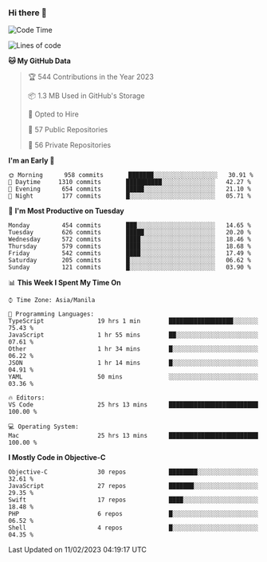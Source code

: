 ### Hi there 👋

<!--START_SECTION:waka-->
![Code Time](http://img.shields.io/badge/Code%20Time-3%2C626%20hrs%2024%20mins-blue)

![Lines of code](https://img.shields.io/badge/From%20Hello%20World%20I%27ve%20Written-2%20Million%20lines%20of%20code-blue)

**🐱 My GitHub Data** 

> 🏆 544 Contributions in the Year 2023
 > 
> 📦 1.3 MB Used in GitHub's Storage 
 > 
> 💼 Opted to Hire
 > 
> 📜 57 Public Repositories 
 > 
> 🔑 56 Private Repositories  
 > 
**I'm an Early 🐤** 

```text
🌞 Morning      958 commits       ███████░░░░░░░░░░░░░░░░░░   30.91 % 
🌆 Daytime     1310 commits       ██████████░░░░░░░░░░░░░░░   42.27 % 
🌃 Evening      654 commits       █████░░░░░░░░░░░░░░░░░░░░   21.10 % 
🌙 Night        177 commits       █░░░░░░░░░░░░░░░░░░░░░░░░   05.71 % 

```
📅 **I'm Most Productive on Tuesday** 

```text
Monday         454 commits       ███░░░░░░░░░░░░░░░░░░░░░░   14.65 % 
Tuesday        626 commits       █████░░░░░░░░░░░░░░░░░░░░   20.20 % 
Wednesday      572 commits       ████░░░░░░░░░░░░░░░░░░░░░   18.46 % 
Thursday       579 commits       ████░░░░░░░░░░░░░░░░░░░░░   18.68 % 
Friday         542 commits       ████░░░░░░░░░░░░░░░░░░░░░   17.49 % 
Saturday       205 commits       █░░░░░░░░░░░░░░░░░░░░░░░░   06.62 % 
Sunday         121 commits       █░░░░░░░░░░░░░░░░░░░░░░░░   03.90 % 

```


📊 **This Week I Spent My Time On** 

```text
⌚︎ Time Zone: Asia/Manila

💬 Programming Languages: 
TypeScript               19 hrs 1 min        ██████████████████░░░░░░░   75.43 % 
JavaScript               1 hr 55 mins        ██░░░░░░░░░░░░░░░░░░░░░░░   07.61 % 
Other                    1 hr 34 mins        █░░░░░░░░░░░░░░░░░░░░░░░░   06.22 % 
JSON                     1 hr 14 mins        █░░░░░░░░░░░░░░░░░░░░░░░░   04.91 % 
YAML                     50 mins             ░░░░░░░░░░░░░░░░░░░░░░░░░   03.36 % 

🔥 Editors: 
VS Code                  25 hrs 13 mins      █████████████████████████   100.00 % 

💻 Operating System: 
Mac                      25 hrs 13 mins      █████████████████████████   100.00 % 

```

**I Mostly Code in Objective-C** 

```text
Objective-C              30 repos            ████████░░░░░░░░░░░░░░░░░   32.61 % 
JavaScript               27 repos            ███████░░░░░░░░░░░░░░░░░░   29.35 % 
Swift                    17 repos            ████░░░░░░░░░░░░░░░░░░░░░   18.48 % 
PHP                      6 repos             █░░░░░░░░░░░░░░░░░░░░░░░░   06.52 % 
Shell                    4 repos             █░░░░░░░░░░░░░░░░░░░░░░░░   04.35 % 

```



 Last Updated on 11/02/2023 04:19:17 UTC
<!--END_SECTION:waka-->


<!--
**rad182/rad182** is a ✨ _special_ ✨ repository because its `README.md` (this file) appears on your GitHub profile.

Here are some ideas to get you started:

- 🔭 I’m currently working on ...
- 🌱 I’m currently learning ...
- 👯 I’m looking to collaborate on ...
- 🤔 I’m looking for help with ...
- 💬 Ask me about ...
- 📫 How to reach me: ...
- 😄 Pronouns: ...
- ⚡ Fun fact: ...
-->
